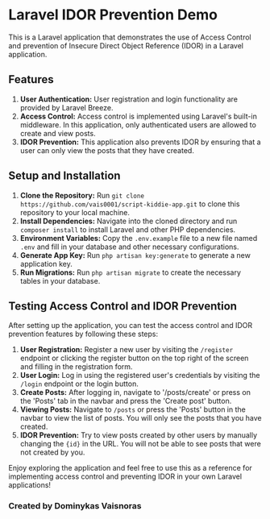 # Laravel IDOR Prevention Demo

This is a Laravel application that demonstrates the use of Access Control and prevention of Insecure Direct Object Reference (IDOR) in a Laravel application.

## Features

1. **User Authentication:** User registration and login functionality are provided by Laravel Breeze.
2. **Access Control:** Access control is implemented using Laravel's built-in middleware. In this application, only authenticated users are allowed to create and view posts.
3. **IDOR Prevention:** This application also prevents IDOR by ensuring that a user can only view the posts that they have created.

## Setup and Installation

1. **Clone the Repository:** Run `git clone https://github.com/vais0001/script-kiddie-app.git` to clone this repository to your local machine.
2. **Install Dependencies:** Navigate into the cloned directory and run `composer install` to install Laravel and other PHP dependencies.
3. **Environment Variables:** Copy the `.env.example` file to a new file named `.env` and fill in your database and other necessary configurations.
4. **Generate App Key:** Run `php artisan key:generate` to generate a new application key.
5. **Run Migrations:** Run `php artisan migrate` to create the necessary tables in your database.

## Testing Access Control and IDOR Prevention

After setting up the application, you can test the access control and IDOR prevention features by following these steps:

1. **User Registration:** Register a new user by visiting the `/register` endpoint or clicking the register button on the top right of the screen and filling in the registration form.
2. **User Login:** Log in using the registered user's credentials by visiting the `/login` endpoint or the login button.
3. **Create Posts:** After logging in, navigate to '/posts/create' or press on the 'Posts' tab in the navbar and press the 'Create post' button.
4. **Viewing Posts:** Navigate to `/posts` or press the 'Posts' button in the navbar to view the list of posts. You will only see the posts that you have created.
5. **IDOR Prevention:** Try to view posts created by other users by manually changing the `{id}` in the URL. You will not be able to see posts that were not created by you.

Enjoy exploring the application and feel free to use this as a reference for implementing access control and preventing IDOR in your own Laravel applications!

### Created by Dominykas Vaisnoras
